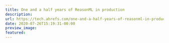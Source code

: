 ```yaml
---
title: One and a half years of ReasonML in production
description:
url: https://tech.ahrefs.com/one-and-a-half-years-of-reasonml-in-production-2250cf5ba63b?source=rss----303662d88bae--ocaml
date: 2020-07-26T15:19:31-00:00
preview_image:
featured:
---
```



